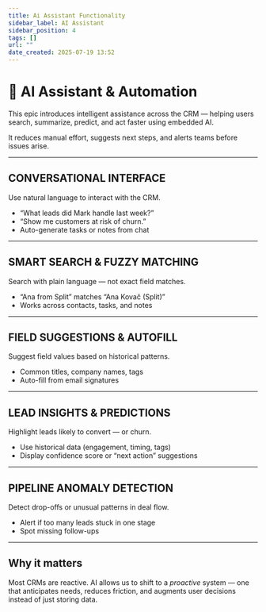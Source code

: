 ```yaml
---
title: Ai Assistant Functionality
sidebar_label: AI Assistant
sidebar_position: 4
tags: []
url: ""
date_created: 2025-07-19 13:52
---
```

# 🤖 AI Assistant & Automation

This epic introduces intelligent assistance across the CRM — helping users search, summarize, predict, and act faster using embedded AI.

It reduces manual effort, suggests next steps, and alerts teams before issues arise.

---
## CONVERSATIONAL INTERFACE

Use natural language to interact with the CRM.

- “What leads did Mark handle last week?”  
- “Show me customers at risk of churn.”  
- Auto-generate tasks or notes from chat

---
## SMART SEARCH & FUZZY MATCHING

Search with plain language — not exact field matches.

- “Ana from Split” matches “Ana Kovač (Split)”  
- Works across contacts, tasks, and notes

---
## FIELD SUGGESTIONS & AUTOFILL

Suggest field values based on historical patterns.

- Common titles, company names, tags  
- Auto-fill from email signatures

---
## LEAD INSIGHTS & PREDICTIONS

Highlight leads likely to convert — or churn.

- Use historical data (engagement, timing, tags)  
- Display confidence score or “next action” suggestions

---
## PIPELINE ANOMALY DETECTION

Detect drop-offs or unusual patterns in deal flow.

- Alert if too many leads stuck in one stage  
- Spot missing follow-ups

---
## Why it matters

Most CRMs are reactive. AI allows us to shift to a *proactive* system — one that anticipates needs, reduces friction, and augments user decisions instead of just storing data.
